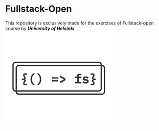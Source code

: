 # Fullstack-Open 

This repository is exclusively made for the exercises of Fullstack-open course by ***University of Helsinki***
![alt text](resources/fullstack_0_0.png)
